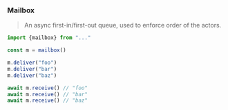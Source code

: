 ### Mailbox

> An async first-in/first-out queue, used to enforce order of the actors.

```javascript
import {mailbox} from "..."

const m = mailbox()

m.deliver("foo")
m.deliver("bar")
m.deliver("baz")

await m.receive() // "foo"
await m.receive() // "bar"
await m.receive() // "baz"
```
